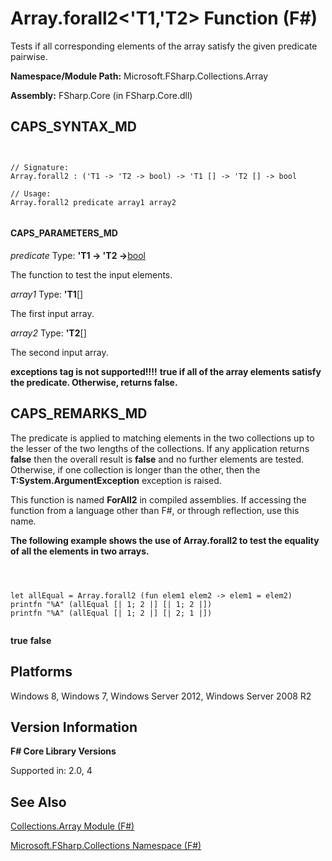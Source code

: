 # Array.forall2<'T1,'T2> Function (F#)

Tests if all corresponding elements of the array satisfy the given predicate pairwise.

**Namespace/Module Path:** Microsoft.FSharp.Collections.Array

**Assembly:** FSharp.Core (in FSharp.Core.dll)


## CAPS_SYNTAX_MD



```


// Signature:
Array.forall2 : ('T1 -> 'T2 -> bool) -> 'T1 [] -> 'T2 [] -> bool

// Usage:
Array.forall2 predicate array1 array2


```



#### CAPS_PARAMETERS_MD
*predicate*
Type: **'T1 -&gt; 'T2 -&gt;**[bool](http://msdn.microsoft.com/en-us/library/89c0cf9c-49ce-4207-a3be-555851a67dd5)


The function to test the input elements.


*array1*
Type: **'T1**[[]](http://msdn.microsoft.com/en-us/library/def20292-9aae-4596-9275-b94e594f8493)


The first input array.


*array2*
Type: **'T2**[[]](http://msdn.microsoft.com/en-us/library/def20292-9aae-4596-9275-b94e594f8493)


The second input array.



**exceptions tag is not supported!!!!**
**true if all of the array elements satisfy the predicate. Otherwise, returns false.**
## CAPS_REMARKS_MD
The predicate is applied to matching elements in the two collections up to the lesser of the two lengths of the collections. If any application returns **false** then the overall result is **false** and no further elements are tested. Otherwise, if one collection is longer than the other, then the **T:System.ArgumentException** exception is raised.

This function is named **ForAll2** in compiled assemblies. If accessing the function from a language other than F#, or through reflection, use this name.

**The following example shows the use of Array.forall2 to test the equality of all the elements in two arrays.**


```



let allEqual = Array.forall2 (fun elem1 elem2 -> elem1 = elem2)
printfn "%A" (allEqual [| 1; 2 |] [| 1; 2 |])
printfn "%A" (allEqual [| 1; 2 |] [| 2; 1 |])


```



**true**
**false**
## Platforms
Windows 8, Windows 7, Windows Server 2012, Windows Server 2008 R2


## Version Information
**F# Core Library Versions**

Supported in: 2.0, 4




## See Also
[Collections.Array Module &#40;F&#35;&#41;](Collections.Array+Module+%28F%23%29.md)

[Microsoft.FSharp.Collections Namespace &#40;F&#35;&#41;](Microsoft.FSharp.Collections+Namespace+%28F%23%29.md)

